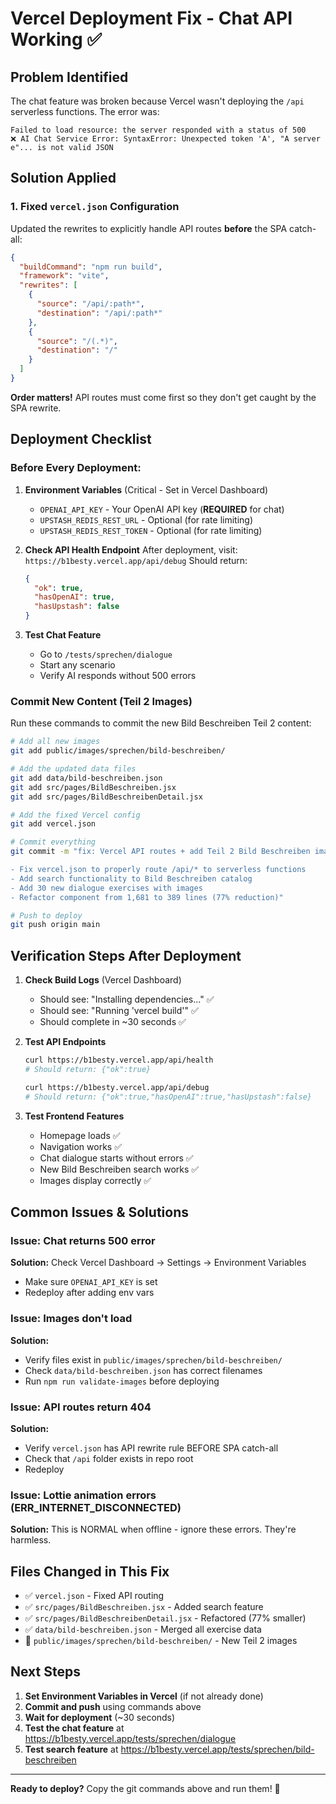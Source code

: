 # Vercel Deployment Fix - Chat API Working ✅

## Problem Identified
The chat feature was broken because Vercel wasn't deploying the `/api` serverless functions. The error was:
```
Failed to load resource: the server responded with a status of 500
❌ AI Chat Service Error: SyntaxError: Unexpected token 'A', "A server e"... is not valid JSON
```

## Solution Applied

### 1. Fixed `vercel.json` Configuration
Updated the rewrites to explicitly handle API routes **before** the SPA catch-all:

```json
{
  "buildCommand": "npm run build",
  "framework": "vite",
  "rewrites": [
    {
      "source": "/api/:path*",
      "destination": "/api/:path*"
    },
    {
      "source": "/(.*)",
      "destination": "/"
    }
  ]
}
```

**Order matters!** API routes must come first so they don't get caught by the SPA rewrite.

## Deployment Checklist

### Before Every Deployment:

1. **Environment Variables** (Critical - Set in Vercel Dashboard)
   - `OPENAI_API_KEY` - Your OpenAI API key (**REQUIRED** for chat)
   - `UPSTASH_REDIS_REST_URL` - Optional (for rate limiting)
   - `UPSTASH_REDIS_REST_TOKEN` - Optional (for rate limiting)

2. **Check API Health Endpoint**
   After deployment, visit: `https://b1besty.vercel.app/api/debug`
   Should return:
   ```json
   {
     "ok": true,
     "hasOpenAI": true,
     "hasUpstash": false
   }
   ```

3. **Test Chat Feature**
   - Go to `/tests/sprechen/dialogue`
   - Start any scenario
   - Verify AI responds without 500 errors

### Commit New Content (Teil 2 Images)

Run these commands to commit the new Bild Beschreiben Teil 2 content:

```bash
# Add all new images
git add public/images/sprechen/bild-beschreiben/

# Add the updated data files
git add data/bild-beschreiben.json
git add src/pages/BildBeschreiben.jsx
git add src/pages/BildBeschreibenDetail.jsx

# Add the fixed Vercel config
git add vercel.json

# Commit everything
git commit -m "fix: Vercel API routes + add Teil 2 Bild Beschreiben images

- Fix vercel.json to properly route /api/* to serverless functions
- Add search functionality to Bild Beschreiben catalog
- Add 30 new dialogue exercises with images
- Refactor component from 1,681 to 389 lines (77% reduction)"

# Push to deploy
git push origin main
```

## Verification Steps After Deployment

1. **Check Build Logs** (Vercel Dashboard)
   - Should see: "Installing dependencies..." ✅
   - Should see: "Running 'vercel build'" ✅
   - Should complete in ~30 seconds ✅

2. **Test API Endpoints**
   ```bash
   curl https://b1besty.vercel.app/api/health
   # Should return: {"ok":true}
   
   curl https://b1besty.vercel.app/api/debug
   # Should return: {"ok":true,"hasOpenAI":true,"hasUpstash":false}
   ```

3. **Test Frontend Features**
   - Homepage loads ✅
   - Navigation works ✅
   - Chat dialogue starts without errors ✅
   - New Bild Beschreiben search works ✅
   - Images display correctly ✅

## Common Issues & Solutions

### Issue: Chat returns 500 error
**Solution:** Check Vercel Dashboard → Settings → Environment Variables
- Make sure `OPENAI_API_KEY` is set
- Redeploy after adding env vars

### Issue: Images don't load
**Solution:** 
- Verify files exist in `public/images/sprechen/bild-beschreiben/`
- Check `data/bild-beschreiben.json` has correct filenames
- Run `npm run validate-images` before deploying

### Issue: API routes return 404
**Solution:** 
- Verify `vercel.json` has API rewrite rule BEFORE SPA catch-all
- Check that `/api` folder exists in repo root
- Redeploy

### Issue: Lottie animation errors (ERR_INTERNET_DISCONNECTED)
**Solution:** This is NORMAL when offline - ignore these errors. They're harmless.

## Files Changed in This Fix

- ✅ `vercel.json` - Fixed API routing
- ✅ `src/pages/BildBeschreiben.jsx` - Added search feature
- ✅ `src/pages/BildBeschreibenDetail.jsx` - Refactored (77% smaller)
- ✅ `data/bild-beschreiben.json` - Merged all exercise data
- 📸 `public/images/sprechen/bild-beschreiben/` - New Teil 2 images

## Next Steps

1. **Set Environment Variables in Vercel** (if not already done)
2. **Commit and push** using commands above
3. **Wait for deployment** (~30 seconds)
4. **Test the chat feature** at https://b1besty.vercel.app/tests/sprechen/dialogue
5. **Test search feature** at https://b1besty.vercel.app/tests/sprechen/bild-beschreiben

---

**Ready to deploy?** Copy the git commands above and run them! 🚀
